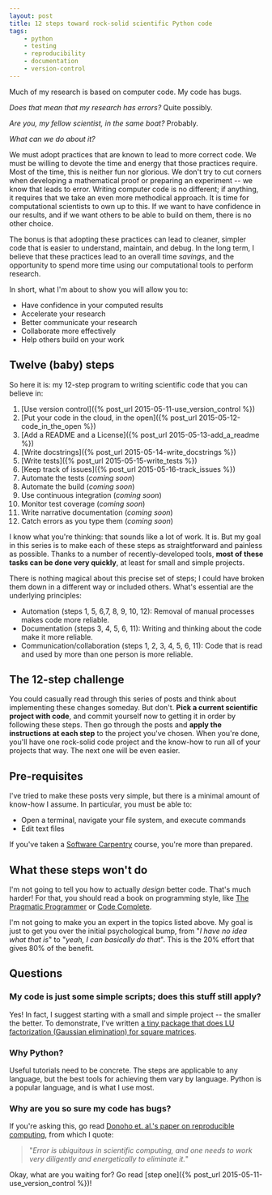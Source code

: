 ```yaml
---
layout: post
title: 12 steps toward rock-solid scientific Python code
tags:
    - python
    - testing
    - reproducibility
    - documentation
    - version-control
---
```


Much of my research is based on computer code.  My code has bugs.  

*Does that mean that my research has errors?*  Quite possibly.  

*Are you, my fellow scientist, in the same boat?*  Probably.

*What can we do about it?*

We must adopt practices that are known to lead to more correct code.
We must be willing to devote the time and energy that those practices require.
Most of the time, this is neither fun nor glorious.  We don't try to cut corners
when developing a mathematical proof or preparing an experiment -- we know that
leads to error.  Writing computer code is no different; if anything, it requires
that we take an even more methodical approach.
It is time for computational scientists to own up to this.  If we want to have
confidence in our results, and if we want others to be able to build on them,
there is no other choice.

The bonus is that adopting these practices can lead to cleaner, simpler code that is easier to understand, maintain, and debug.  In the long term, I believe that these practices lead to an overall time *savings*, and the opportunity to spend more time using our computational tools to perform research.

In short, what I'm about to show you will allow you to:

 - Have confidence in your computed results
 - Accelerate your research
 - Better communicate your research
 - Collaborate more effectively
 - Help others build on your work

## Twelve (baby) steps

So here it is: my 12-step program to writing scientific code that you can believe in:

1. [Use version control]({% post_url 2015-05-11-use_version_control %})
2. [Put your code in the cloud, in the open]({% post_url 2015-05-12-code_in_the_open %})
3. [Add a README and a License]({% post_url 2015-05-13-add_a_readme %})
4. [Write docstrings]({% post_url 2015-05-14-write_docstrings %})
5. [Write  tests]({% post_url 2015-05-15-write_tests %})
6. [Keep track of issues]({% post_url 2015-05-16-track_issues %})
7. Automate the tests (*coming soon*)
8. Automate the build (*coming soon*)
9. Use continuous integration (*coming soon*)
10. Monitor test coverage (*coming soon*)
11. Write narrative documentation (*coming soon*)
12. Catch errors as you type them (*coming soon*)

I know what you're thinking: that sounds like a lot of work.  It is.  But my goal in this series is to make each of these steps as straightforward and painless as possible.  Thanks to a number of recently-developed tools, **most of these tasks can be done very quickly**, at least for small and simple projects.

There is nothing magical about this precise set of steps; I could have broken them down in a different way or included others.  What's essential are the underlying principles:

- Automation (steps 1, 5, 6,7, 8, 9, 10, 12): Removal of manual processes makes code more reliable.
- Documentation (steps 3, 4, 5, 6, 11): Writing and thinking about the code make it more reliable.
- Communication/collaboration (steps 1, 2, 3, 4, 5, 6, 11): Code that is read and used by more than one person is more reliable.

## The 12-step challenge
You could casually read through this series of posts and think about implementing these changes someday.  But don't.  **Pick a current scientific project with code**, and commit yourself now to getting it in order by following these steps.  Then go through the posts and **apply the instructions at each step** to the project you've chosen.  When you're done, you'll have one rock-solid code project and the know-how to run all of your projects that way.  The next one will be even easier.

## Pre-requisites
I've tried to make these posts very simple, but there is a minimal amount of know-how I assume.  In particular, you must be able to:

- Open a terminal, navigate your file system, and execute commands
- Edit text files

If you've taken a [Software Carpentry](http://software-carpentry.org/) course, you're more than prepared.

## What these steps won't do
I'm not going to tell you how to actually *design* better code.  That's much harder!  For that, you should read a book on programming style, like [The Pragmatic Programmer](https://pragprog.com/the-pragmatic-programmer) or [Code Complete](http://cc2e.com/).

I'm not going to make you an expert in the topics listed above.  My goal is just to get you over the initial
psychological bump, from "*I have no idea what that is*" to "*yeah, I can basically do that*".  This is the 20%
effort that gives 80% of the benefit.

## Questions

### My code is just some simple scripts; does this stuff still apply?

Yes!  In fact, I suggest starting with a small and simple project -- the smaller the better.  To demonstrate, I've written [a tiny package that does LU factorization (Gaussian elimination) for square matrices](https://github.com/ketch/rock-solid-code-demo).


### Why Python?

Useful tutorials need to be concrete.  The steps are applicable to any language, but the best tools
for achieving them vary by language.  Python is a popular language, and is what I use most.

### Why are you so sure my code has bugs?

If you're asking this, go read [Donoho et. al.'s paper on reproducible computing](http://statweb.stanford.edu/~donoho/Reports/2008/15YrsReproResch-20080426.pdf), from which I quote:

> "*Error is ubiquitous in scientific computing, and one needs to work very diligently and energetically to eliminate it.*"

Okay, what are you waiting for?  Go read [step one]({% post_url 2015-05-11-use_version_control %})!
